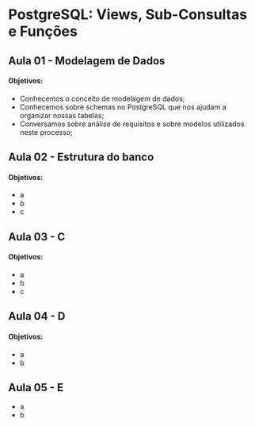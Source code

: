 # PostgreSQL: Views, Sub-Consultas e Funções

## Aula 01 - Modelagem de Dados

#### Objetivos:

- Conhecemos o conceito de modelagem de dados;
- Conhecemos sobre schemas no PostgreSQL que nos ajudam a organizar nossas tabelas;
- Conversamos sobre análise de requisitos e sobre modelos utilizados neste processo;

## Aula 02 - Estrutura do banco

#### Objetivos:

- a
- b
- c

## Aula 03 - C

#### Objetivos:

- a
- b
- c

## Aula 04 - D

#### Objetivos:

- a
- b

## Aula 05 - E

- a
- b
